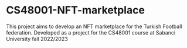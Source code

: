 # CS48001-NFT-marketplace

This project aims to develop an NFT marketplace for the Turkish Football federation.
Developed as a project for the CS48001 course at Sabanci University fall 2022/2023
